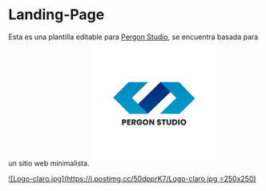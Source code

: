 # Landing-Page
Esta es una plantilla editable para [Pergon Studio](https://andersongb1007.github.io/PergonStudio/), se encuentra basada para un sitio web minimalista.
<img src="https://github.com/Pererita/Landing-Page/blob/main/assets/images/Logo%20claro.jpg" width="250" height="250"/>

[![Logo-claro.jpg](https://i.postimg.cc/50dpprK7/Logo-claro.jpg =250x250)](https://andersongb1007.github.io/PergonStudio/)
